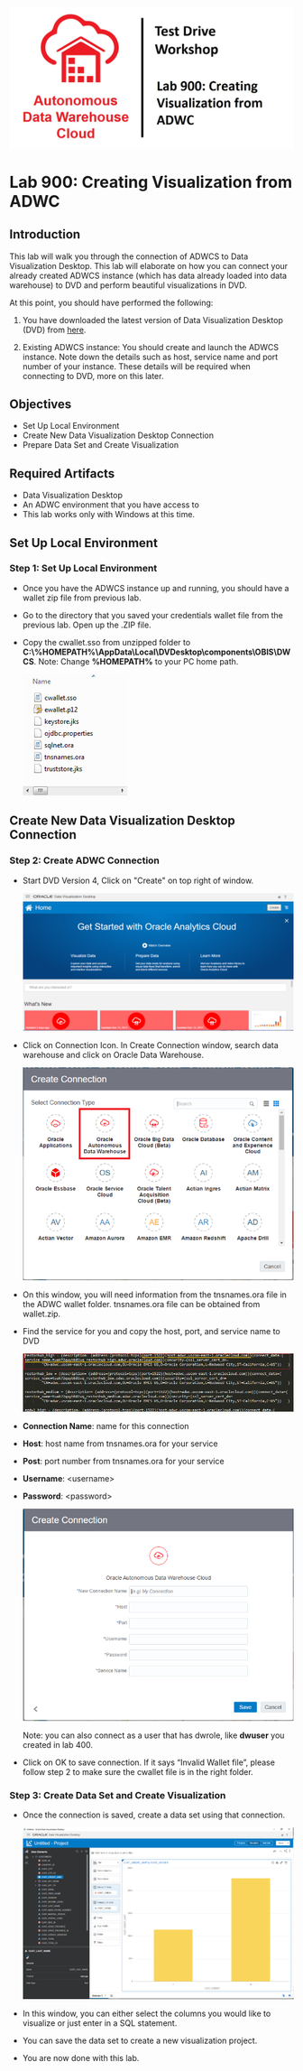 ![](./images/900/title900.jpg)

# Lab 900: Creating Visualization from ADWC

## Introduction

This lab will walk you through the connection of ADWCS to Data Visualization Desktop. This lab will elaborate on how you can connect your already created ADWCS instance (which has data already loaded into data warehouse) to DVD and perform beautiful visualizations in DVD.

At this point, you should have performed the following:
1. You have downloaded the latest version of Data Visualization Desktop (DVD) from [here](http://www.oracle.com/technetwork/middleware/oracle-data-visualization/downloads/oracle-data-visualization-desktop-2938957.html).

2. Existing ADWCS instance: You should create and launch the ADWCS instance. Note down the details such as host, service name and port number of your instance. These details will be required when connecting to DVD, more on this later.

## Objectives
- Set Up Local Environment
- Create New Data Visualization Desktop Connection
- Prepare Data Set and Create Visualization


## Required Artifacts

- Data Visualization Desktop
- An ADWC environment that you have access to
- This lab works only with Windows at this time.

## Set Up Local Environment

### Step 1: Set Up Local Environment

- Once you have the ADWCS instance up and running, you should have a wallet zip file from previous lab.

- Go to the directory that you saved your credentials wallet file from the previous lab. Open up the .ZIP file.
- Copy the cwallet.sso from unzipped folder to **C:\\%HOMEPATH%\AppData\Local\DVDesktop\components\OBIS\DWCS**. Note: Change **%HOMEPATH%** to your PC home path. 

    ![](./images/900/Picture300-08.png)

## Create New Data Visualization Desktop Connection 


### Step 2: Create ADWC Connection


- Start DVD Version 4, Click on "Create" on top right of window.

  ![](./images/900/Picture300-01.PNG)



- Click on Connection Icon. In Create Connection window, search data warehouse and click on Oracle Data Warehouse.

  ![](./images/900/Picture300-02.PNG)


- On this window, you will need information from the tnsnames.ora file in the ADWC wallet folder. tnsnames.ora file can be obtained from wallet.zip.

- Find the service for you and copy the host, port, and service name to DVD 

  ![](./images/900/Picture300-04.PNG)

- **Connection Name**: name for this connection
- **Host**: host name from tnsnames.ora for your service
- **Post**: port number from tnsnames.ora for your service
- **Username**: \<username>
- **Password**: \<password>

  ![](./images/900/Picture300-03.PNG)

  Note: you can also connect as a user that has dwrole, like **dwuser** you created in lab 400. 

- Click on OK to save connection. If it says “Invalid Wallet file”, please follow step 2 to make sure the cwallet file is in the right folder. 


### Step 3: Create Data Set and Create Visualization

- Once the connection is saved, create a data set using that connection. 

  ![](./images/900/Picture300-07.PNG)

- In this window, you can either select the columns you would like to visualize or just enter in a SQL statement.

- You can save the data set to create a new visualization project.

- You are now done with this lab.